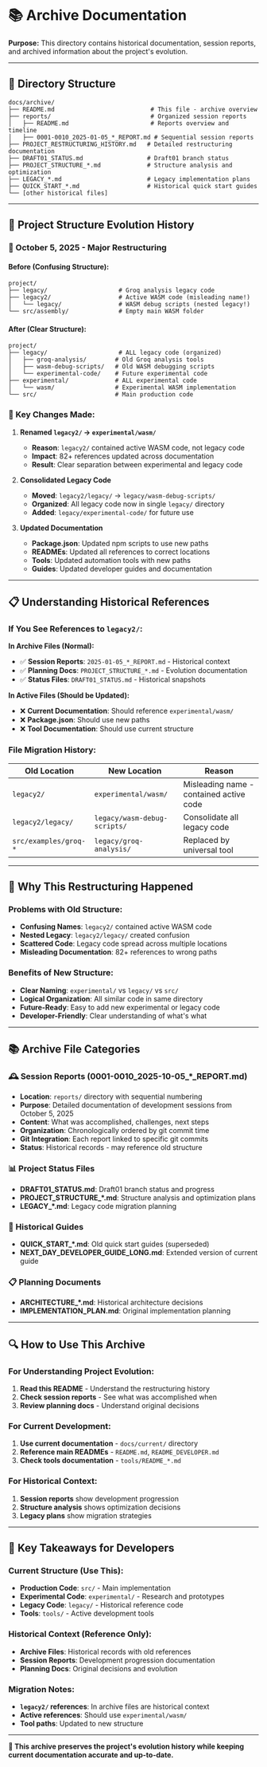 # 📚 Archive Documentation

**Purpose:** This directory contains historical documentation, session reports, and archived information about the project's evolution.

---

## 📁 **Directory Structure**

```
docs/archive/
├── README.md                           # This file - archive overview
├── reports/                            # Organized session reports
│   ├── README.md                       # Reports overview and timeline
│   ├── 0001-0010_2025-01-05_*_REPORT.md # Sequential session reports
├── PROJECT_RESTRUCTURING_HISTORY.md   # Detailed restructuring documentation
├── DRAFT01_STATUS.md                  # Draft01 branch status
├── PROJECT_STRUCTURE_*.md             # Structure analysis and optimization
├── LEGACY_*.md                        # Legacy implementation plans
├── QUICK_START_*.md                   # Historical quick start guides
└── [other historical files]
```

---

## 🔄 **Project Structure Evolution History**

### **📅 October 5, 2025 - Major Restructuring**

#### **Before (Confusing Structure):**
```
project/
├── legacy/                    # Groq analysis legacy code
├── legacy2/                   # Active WASM code (misleading name!)
│   └── legacy/                # WASM debug scripts (nested legacy!)
└── src/assembly/              # Empty main WASM folder
```

#### **After (Clear Structure):**
```
project/
├── legacy/                    # ALL legacy code (organized)
│   ├── groq-analysis/        # Old Groq analysis tools
│   ├── wasm-debug-scripts/   # Old WASM debugging scripts
│   └── experimental-code/    # Future experimental code
├── experimental/             # ALL experimental code
│   └── wasm/                 # Experimental WASM implementation
└── src/                      # Main production code
```

### **🎯 Key Changes Made:**

1. **Renamed `legacy2/` → `experimental/wasm/`**
   - **Reason**: `legacy2/` contained active WASM code, not legacy code
   - **Impact**: 82+ references updated across documentation
   - **Result**: Clear separation between experimental and legacy code

2. **Consolidated Legacy Code**
   - **Moved**: `legacy2/legacy/` → `legacy/wasm-debug-scripts/`
   - **Organized**: All legacy code now in single `legacy/` directory
   - **Added**: `legacy/experimental-code/` for future use

3. **Updated Documentation**
   - **Package.json**: Updated npm scripts to use new paths
   - **READMEs**: Updated all references to correct locations
   - **Tools**: Updated automation tools with new paths
   - **Guides**: Updated developer guides and documentation

---

## 📋 **Understanding Historical References**

### **If You See References to `legacy2/`:**

**In Archive Files (Normal):**
- ✅ **Session Reports**: `2025-01-05_*_REPORT.md` - Historical context
- ✅ **Planning Docs**: `PROJECT_STRUCTURE_*.md` - Evolution documentation
- ✅ **Status Files**: `DRAFT01_STATUS.md` - Historical snapshots

**In Active Files (Should be Updated):**
- ❌ **Current Documentation**: Should reference `experimental/wasm/`
- ❌ **Package.json**: Should use new paths
- ❌ **Tool Documentation**: Should use current structure

### **File Migration History:**

| Old Location | New Location | Reason |
|-------------|-------------|---------|
| `legacy2/` | `experimental/wasm/` | Misleading name - contained active code |
| `legacy2/legacy/` | `legacy/wasm-debug-scripts/` | Consolidate all legacy code |
| `src/examples/groq-*` | `legacy/groq-analysis/` | Replaced by universal tool |

---

## 🎯 **Why This Restructuring Happened**

### **Problems with Old Structure:**
- **Confusing Names**: `legacy2/` contained active WASM code
- **Nested Legacy**: `legacy2/legacy/` created confusion
- **Scattered Code**: Legacy code spread across multiple locations
- **Misleading Documentation**: 82+ references to wrong paths

### **Benefits of New Structure:**
- **Clear Naming**: `experimental/` vs `legacy/` vs `src/`
- **Logical Organization**: All similar code in same directory
- **Future-Ready**: Easy to add new experimental or legacy code
- **Developer-Friendly**: Clear understanding of what's what

---

## 📚 **Archive File Categories**

### **🕰️ Session Reports (0001-0010_2025-10-05_*_REPORT.md)**
- **Location**: `reports/` directory with sequential numbering
- **Purpose**: Detailed documentation of development sessions from October 5, 2025
- **Content**: What was accomplished, challenges, next steps
- **Organization**: Chronologically ordered by git commit time
- **Git Integration**: Each report linked to specific git commits
- **Status**: Historical records - may reference old structure

### **📊 Project Status Files**
- **DRAFT01_STATUS.md**: Draft01 branch status and progress
- **PROJECT_STRUCTURE_*.md**: Structure analysis and optimization plans
- **LEGACY_*.md**: Legacy code migration planning

### **🚀 Historical Guides**
- **QUICK_START_*.md**: Old quick start guides (superseded)
- **NEXT_DAY_DEVELOPER_GUIDE_LONG.md**: Extended version of current guide

### **📋 Planning Documents**
- **ARCHITECTURE_*.md**: Historical architecture decisions
- **IMPLEMENTATION_PLAN.md**: Original implementation planning

---

## 🔍 **How to Use This Archive**

### **For Understanding Project Evolution:**
1. **Read this README** - Understand the restructuring history
2. **Check session reports** - See what was accomplished when
3. **Review planning docs** - Understand original decisions

### **For Current Development:**
1. **Use current documentation** - `docs/current/` directory
2. **Reference main READMEs** - `README.md`, `README_DEVELOPER.md`
3. **Check tools documentation** - `tools/README_*.md`

### **For Historical Context:**
1. **Session reports** show development progression
2. **Structure analysis** shows optimization decisions
3. **Legacy plans** show migration strategies

---

## 🎯 **Key Takeaways for Developers**

### **Current Structure (Use This):**
- **Production Code**: `src/` - Main implementation
- **Experimental Code**: `experimental/` - Research and prototypes
- **Legacy Code**: `legacy/` - Historical reference code
- **Tools**: `tools/` - Active development tools

### **Historical Context (Reference Only):**
- **Archive Files**: Historical records with old references
- **Session Reports**: Development progression documentation
- **Planning Docs**: Original decisions and evolution

### **Migration Notes:**
- **`legacy2/` references**: In archive files are historical context
- **Active references**: Should use `experimental/wasm/`
- **Tool paths**: Updated to new structure

---

**🎯 This archive preserves the project's evolution history while keeping current documentation accurate and up-to-date.**
